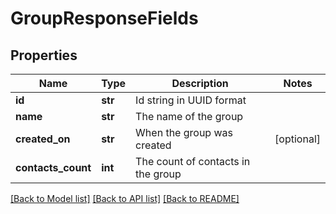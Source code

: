 # GroupResponseFields

## Properties
Name | Type | Description | Notes
------------ | ------------- | ------------- | -------------
**id** | **str** | Id string in UUID format | 
**name** | **str** | The name of the group | 
**created_on** | **str** | When the group was created | [optional] 
**contacts_count** | **int** | The count of contacts in the group | 

[[Back to Model list]](../README.md#documentation-for-models) [[Back to API list]](../README.md#documentation-for-api-endpoints) [[Back to README]](../README.md)



